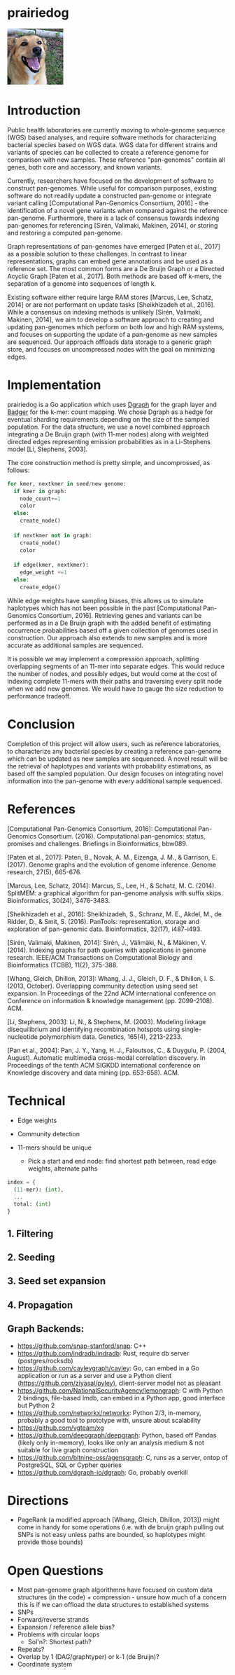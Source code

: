 # prairiedog

![prairiedog mascot](.daisy.png)

# Introduction

Public health laboratories are currently moving to whole-genome sequence (WGS) based analyses, and require software methods for characterizing bacterial species based on WGS data.
WGS data for different strains and variants of species can be collected to create a reference genome for comparison with new samples.
These reference "pan-genomes" contain all genes, both core and accessory, and known variants.

Currently, researchers have focused on the development of software to construct pan-genomes.
While useful for comparison purposes, existing software do not readily update a constructed pan-genome or integrate variant calling [Computational Pan-Genomics Consortium, 2016] - the identification of a novel gene variants when compared against the reference pan-genome.
Furthermore, there is a lack of consensus towards indexing pan-genomes for referencing [Sirén, Valimaki, Makinen, 2014], or storing and restoring a computed pan-genome.

Graph representations of pan-genomes have emerged [Paten et al., 2017] as a possible solution to these challenges.
In contrast to linear representations, graphs can embed gene annotations and be used as a reference set.
The most common forms are a De Bruijn Graph or a Directed Acyclic Graph [Paten et al., 2017].
Both methods are based off k-mers, the separation of a genome into sequences of length k.

Existing software either require large RAM stores [Marcus, Lee, Schatz, 2014] or are not performant on update tasks [Sheikhizadeh et al., 2016].
While a consensus on indexing methods is unlikely [Sirén, Valimaki, Makinen, 2014], we aim to develop a software approach to creating and updating pan-genomes which perform on both low and high RAM systems, and focuses on supporting the update of a pan-genome as new samples are sequenced.
Our approach offloads data storage to a generic graph store, and focuses on uncompressed nodes with the goal on minimizing edges.

# Implementation

prairiedog is a Go application which uses [Dgraph](https://github.com/dgraph-io/dgraph) for the graph layer and [Badger](https://github.com/dgraph-io/badger) for the k-mer: count mapping.
We chose Dgraph as a hedge for eventual sharding requirements depending on the size of the sampled population.
For the data structure, we use a novel combined approach integrating a De Bruijn graph (with 11-mer nodes) along with weighted directed edges representing emission probabilities as in a Li-Stephens model [Li, Stephens, 2003].

The core construction method is pretty simple, and uncomprossed, as follows:

```python
for kmer, nextkmer in seed/new genome:
  if kmer in graph:
    node_count+=1
    color
  else:
    create_node()

  if nextkmer not in graph:
    create_node()
    color

  if edge(kmer, nextkmer):
    edge_weight +=1
  else:
    create_edge()
```

While edge weights have sampling biases, this allows us to simulate haplotypes which has not been possible in the past [Computational Pan-Genomics Consortium, 2016].
Retrieving genes and variants can be performed as in a De Bruijn graph with the added benefit of estimating occurrence probabilities based off a given collection of genomes used in construction.
Our approach also extends to new samples and is more accurate as additional samples are sequenced.

It is possible we may implement a compression approach, splitting overlapping segments of an 11-mer into separate edges.
This would reduce the number of nodes, and possibly edges, but would come at the cost of indexing complete 11-mers with their paths and traversing every split node when we add new genomes.
We would have to gauge the size reduction to performance tradeoff.

# Conclusion

Completion of this project will allow users, such as reference laboratories, to characterize any bacterial species by creating a reference pan-genome which can be updated as new samples are sequenced.
A novel result will be the retrieval of haplotypes and variants with probability estimations, as based off the sampled population.
Our design focuses on integrating novel information into the pan-genome with every additional sample sequenced.

# References

[Computational Pan-Genomics Consortium, 2016]: Computational Pan-Genomics Consortium. (2016). Computational pan-genomics: status, promises and challenges. Briefings in Bioinformatics, bbw089.

[Paten et al., 2017]: Paten, B., Novak, A. M., Eizenga, J. M., & Garrison, E. (2017). Genome graphs and the evolution of genome inference. Genome research, 27(5), 665-676.

[Marcus, Lee, Schatz, 2014]: Marcus, S., Lee, H., & Schatz, M. C. (2014). SplitMEM: a graphical algorithm for pan-genome analysis with suffix skips. Bioinformatics, 30(24), 3476-3483.

[Sheikhizadeh et al., 2016]: Sheikhizadeh, S., Schranz, M. E., Akdel, M., de Ridder, D., & Smit, S. (2016). PanTools: representation, storage and exploration of pan-genomic data. Bioinformatics, 32(17), i487-i493.

[Sirén, Valimaki, Makinen, 2014]: Sirén, J., Välimäki, N., & Mäkinen, V. (2014). Indexing graphs for path queries with applications in genome research. IEEE/ACM Transactions on Computational Biology and Bioinformatics (TCBB), 11(2), 375-388.

[Whang, Gleich, Dhillon, 2013]: Whang, J. J., Gleich, D. F., & Dhillon, I. S. (2013, October). Overlapping community detection using seed set expansion. In Proceedings of the 22nd ACM international conference on Conference on information & knowledge management (pp. 2099-2108). ACM.

[Li, Stephens, 2003]: Li, N., & Stephens, M. (2003). Modeling linkage disequilibrium and identifying recombination hotspots using single-nucleotide polymorphism data. Genetics, 165(4), 2213-2233.

[Pan et al., 2004]: Pan, J. Y., Yang, H. J., Faloutsos, C., & Duygulu, P. (2004, August). Automatic multimedia cross-modal correlation discovery. In Proceedings of the tenth ACM SIGKDD international conference on Knowledge discovery and data mining (pp. 653-658). ACM.

# Technical

* Edge weights
* Community detection

* 11-mers should be unique
  * Pick a start and end node: find shortest path between, read edge weights, alternate paths

```python
index = {
  (11-mer): (int),
  ...
  total: (int)
}
```

## 1. Filtering
## 2. Seeding
## 3. Seed set expansion
## 4. Propagation

## Graph Backends:

* https://github.com/snap-stanford/snap: C++
* https://github.com/indradb/indradb: Rust, require db server (postgres/rocksdb)
* https://github.com/cayleygraph/cayley: Go, can embed in a Go application or run as a server and use a Python client (https://github.com/ziyasal/pyley), client-server model not as pleasant
* https://github.com/NationalSecurityAgency/lemongraph: C with Python 2 bindings, file-based lmdb, can embed in a Python app, good interface but Python 2
* https://github.com/networkx/networkx: Python 2/3, in-memory, probably a good tool to prototype with, unsure about scalability
* https://github.com/vgteam/xg
* https://github.com/deepgraph/deepgraph: Python, based off Pandas (likely only in-memory), looks like only an analysis medium & not suitable for live graph construction
* https://github.com/bitnine-oss/agensgraph: C, runs as a server, ontop of PostgreSQL, SQL or Cypher queries
* https://github.com/dgraph-io/dgraph: Go, probably overkill

# Directions

* PageRank (a modified approach [Whang, Gleich, Dhillon, 2013]) might come in handy for some operations (i.e. with de bruijn graph pulling out SNPs is not easy unless paths are bounded, so haplotypes might provide those bounds)

# Open Questions

* Most pan-genome graph algorithmns have focused on custom data structures (in the code) + compression - unsure how much of a concern this is if we can offload the data structures to established systems
* SNPs
* Forward/reverse strands
* Expansion / reference allele bias?
* Problems with circular loops
  * Sol'n?: Shortest path?
* Repeats?
* Overlap by 1 (DAG/graphtyper) or k-1 (de Bruijn)?
* Coordinate system
